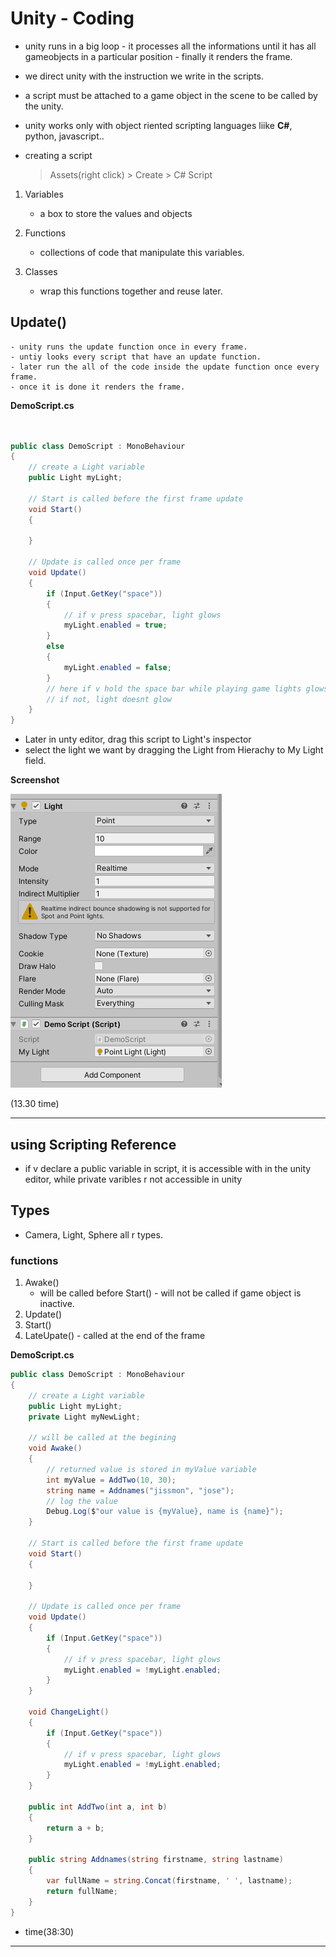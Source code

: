 # Unity - Coding

- unity runs in a big loop - it processes all the informations until it has all gameobjects in a particular position - finally it renders the frame.

- we direct unity with the instruction we write in the scripts.

- a script  must be attached to a game object in the scene to be called by the unity.

- unity works only with object riented scripting languages liike **C#**, python, javascript..

- creating a script
    > Assets(right click) > Create > C# Script

1. Variables
    - a box to store the values and objects

2. Functions
    - collections of code that manipulate this variables.

3. Classes
    - wrap this functions together and reuse later.


##  Update()
    - unity runs the update function once in every frame.
    - untiy looks every script that have an update function.
    - later run the all of the code inside the update function once every frame.
    - once it is done it renders the frame. 

**DemoScript.cs**

```C#


public class DemoScript : MonoBehaviour
{
    // create a Light variable
    public Light myLight;

    // Start is called before the first frame update
    void Start()
    {
        
    }

    // Update is called once per frame
    void Update()
    {
        if (Input.GetKey("space"))
        {
            // if v press spacebar, light glows 
            myLight.enabled = true;
        }
        else
        {
            myLight.enabled = false;
        }
        // here if v hold the space bar while playing game lights glows,
        // if not, light doesnt glow
    }
}

```

- Later in unty editor, drag this script to Light's inspector
- select the light we want by dragging the Light from Hierachy to My Light field.

**Screenshot**

![image](./screenshots/image1.png 'image')


(13.30 time)

---

## using Scripting Reference

- if v declare a public variable in script, it is accessible with in the unity editor, while private varibles r not accessible in unity


## Types

- Camera, Light, Sphere all r types.


### functions
 1. Awake()
    - will be called before Start() - will not be called  if game object is inactive.
 2. Update()
 3. Start()
 4. LateUpate() - called at the end of the frame 


**DemoScript.cs**

```C#
public class DemoScript : MonoBehaviour
{
    // create a Light variable
    public Light myLight;
    private Light myNewLight; 

    // will be called at the begining 
    void Awake()
    {
        // returned value is stored in myValue variable
        int myValue = AddTwo(10, 30);
        string name = Addnames("jissmon", "jose");
        // log the value
        Debug.Log($"our value is {myValue}, name is {name}");
    }

    // Start is called before the first frame update
    void Start()
    {
        
    }

    // Update is called once per frame
    void Update()
    {
        if (Input.GetKey("space"))
        {
            // if v press spacebar, light glows 
            myLight.enabled = !myLight.enabled;
        }
    } 

    void ChangeLight()
    {
        if (Input.GetKey("space"))
        {
            // if v press spacebar, light glows 
            myLight.enabled = !myLight.enabled;
        }
    }

    public int AddTwo(int a, int b)
    {
        return a + b;
    }

    public string Addnames(string firstname, string lastname)
    {
        var fullName = string.Concat(firstname, ' ', lastname);
        return fullName;
    }
}

```
- time(38:30)

---
